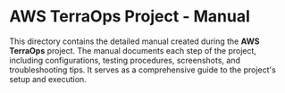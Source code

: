 # AWS TerraOps Project - Manual

This directory contains the detailed manual created during the **AWS TerraOps** project. The manual documents each step of the project, including configurations, testing procedures, screenshots, and troubleshooting tips. It serves as a comprehensive guide to the project's setup and execution.
